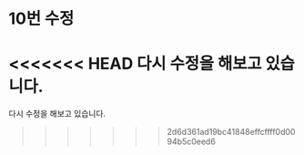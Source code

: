









10번 수정
=======

<<<<<<< HEAD
다시 수정을 해보고 있습니다.
=======
다시 수정을 해보고 있습니다.
>>>>>>> 2d6d361ad19bc41848effcffff0d0094b5c0eed6

